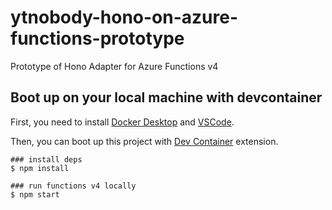 # ytnobody-hono-on-azure-functions-prototype

Prototype of Hono Adapter for Azure Functions v4

## Boot up on your local machine with devcontainer

First, you need to install [Docker Desktop](https://www.docker.com/products/docker-desktop) and [VSCode](https://code.visualstudio.com/).

Then, you can boot up this project with [Dev Container](https://code.visualstudio.com/docs/remote/containers) extension.

```
### install deps
$ npm install

### run functions v4 locally
$ npm start
```

